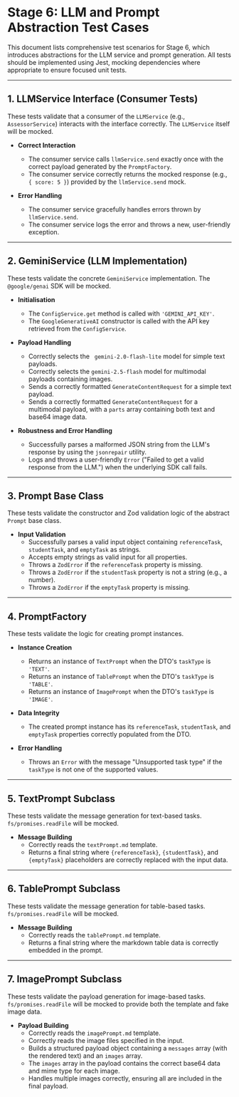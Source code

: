 # Stage 6: LLM and Prompt Abstraction Test Cases

This document lists comprehensive test scenarios for Stage 6, which introduces abstractions for the LLM service and prompt generation. All tests should be implemented using Jest, mocking dependencies where appropriate to ensure focused unit tests.

---

## 1. LLMService Interface (Consumer Tests)

These tests validate that a consumer of the `LLMService` (e.g., `AssessorService`) interacts with the interface correctly. The `LLMService` itself will be mocked.

- **Correct Interaction**
  - The consumer service calls `llmService.send` exactly once with the correct payload generated by the `PromptFactory`.
  - The consumer service correctly returns the mocked response (e.g., `{ score: 5 }`) provided by the `llmService.send` mock.

- **Error Handling**
  - The consumer service gracefully handles errors thrown by `llmService.send`.
  - The consumer service logs the error and throws a new, user-friendly exception.

---

## 2. GeminiService (LLM Implementation)

These tests validate the concrete `GeminiService` implementation. The `@google/genai` SDK will be mocked.

- **Initialisation**
  - The `ConfigService.get` method is called with `'GEMINI_API_KEY'`.
  - The `GoogleGenerativeAI` constructor is called with the API key retrieved from the `ConfigService`.

- **Payload Handling**
  - Correctly selects the `	gemini-2.0-flash-lite` model for simple text payloads.
  - Correctly selects the `gemini-2.5-flash` model for multimodal payloads containing images.
  - Sends a correctly formatted `GenerateContentRequest` for a simple text payload.
  - Sends a correctly formatted `GenerateContentRequest` for a multimodal payload, with a `parts` array containing both text and base64 image data.

- **Robustness and Error Handling**
  - Successfully parses a malformed JSON string from the LLM's response by using the `jsonrepair` utility.
  - Logs and throws a user-friendly `Error` ("Failed to get a valid response from the LLM.") when the underlying SDK call fails.

---

## 3. Prompt Base Class

These tests validate the constructor and Zod validation logic of the abstract `Prompt` base class.

- **Input Validation**
  - Successfully parses a valid input object containing `referenceTask`, `studentTask`, and `emptyTask` as strings.
  - Accepts empty strings as valid input for all properties.
  - Throws a `ZodError` if the `referenceTask` property is missing.
  - Throws a `ZodError` if the `studentTask` property is not a string (e.g., a number).
  - Throws a `ZodError` if the `emptyTask` property is missing.

---

## 4. PromptFactory

These tests validate the logic for creating prompt instances.

- **Instance Creation**
  - Returns an instance of `TextPrompt` when the DTO's `taskType` is `'TEXT'`.
  - Returns an instance of `TablePrompt` when the DTO's `taskType` is `'TABLE'`.
  - Returns an instance of `ImagePrompt` when the DTO's `taskType` is `'IMAGE'`.

- **Data Integrity**
  - The created prompt instance has its `referenceTask`, `studentTask`, and `emptyTask` properties correctly populated from the DTO.

- **Error Handling**
  - Throws an `Error` with the message "Unsupported task type" if the `taskType` is not one of the supported values.

---

## 5. TextPrompt Subclass

These tests validate the message generation for text-based tasks. `fs/promises.readFile` will be mocked.

- **Message Building**
  - Correctly reads the `textPrompt.md` template.
  - Returns a final string where `{referenceTask}`, `{studentTask}`, and `{emptyTask}` placeholders are correctly replaced with the input data.

---

## 6. TablePrompt Subclass

These tests validate the message generation for table-based tasks. `fs/promises.readFile` will be mocked.

- **Message Building**
  - Correctly reads the `tablePrompt.md` template.
  - Returns a final string where the markdown table data is correctly embedded in the prompt.

---

## 7. ImagePrompt Subclass

These tests validate the payload generation for image-based tasks. `fs/promises.readFile` will be mocked to provide both the template and fake image data.

- **Payload Building**
  - Correctly reads the `imagePrompt.md` template.
  - Correctly reads the image files specified in the input.
  - Builds a structured payload object containing a `messages` array (with the rendered text) and an `images` array.
  - The `images` array in the payload contains the correct base64 data and mime type for each image.
  - Handles multiple images correctly, ensuring all are included in the final payload.

